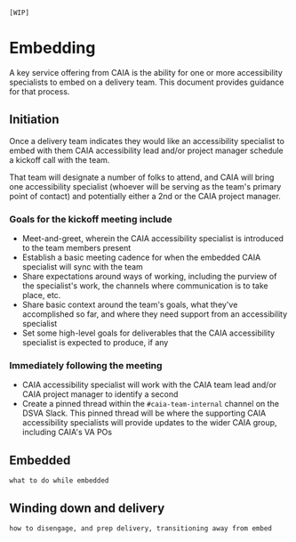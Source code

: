 `[WIP]`

# Embedding

A key service offering from CAIA is the ability for one or more accessibility specialists to embed on a delivery team. This document provides guidance for that process.

## Initiation

Once a delivery team indicates they would like an accessibility specialist to embed with them CAIA accessibility lead and/or project manager schedule a kickoff call with the team. 

That team will designate a number of folks to attend, and CAIA will bring one accessibility specialist (whoever will be serving as the team's primary point of contact) and potentially either a 2nd or the CAIA project manager. 

### Goals for the kickoff meeting include

- Meet-and-greet, wherein the CAIA accessibility specialist is introduced to the team members present
- Establish a basic meeting cadence for when the embedded CAIA specialist will sync with the team
- Share expectations around ways of working, including the purview of the specialist's work, the channels where communication is to take place, etc.
- Share basic context around the team's goals, what they've accomplished so far, and where they need support from an accessibility specialist
- Set some high-level goals for deliverables that the CAIA accessibility specialist is expected to produce, if any

### Immediately following the meeting

- CAIA accessibility specialist will work with the CAIA team lead and/or CAIA project manager to identify a second
- Create a pinned thread within the `#caia-team-internal` channel on the DSVA Slack. This pinned thread will be where the supporting CAIA accessibility specialists will provide updates to the wider CAIA group, including CAIA's VA POs

## Embedded

`what to do while embedded`

## Winding down and delivery

`how to disengage, and prep delivery, transitioning away from embed`

